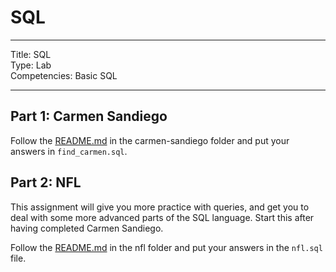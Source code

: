 # SQL

---

Title: SQL<br>
Type: Lab<br>
Competencies: Basic SQL<br>

---

## Part 1: Carmen Sandiego

Follow the [README.md](https://git.generalassemb.ly/seir-622/sql_lab/tree/master/Carmen) in the carmen-sandiego folder and put your answers in `find_carmen.sql`.

## Part 2: NFL

This assignment will give you more practice with queries, and get you to deal with some more advanced parts of the SQL language. Start this after having completed Carmen Sandiego.

Follow the [README.md](https://git.generalassemb.ly/seir-622/sql_lab/tree/master/NFL) in the nfl folder and put your answers in the `nfl.sql` file.
